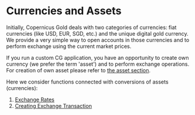 # Currencies and Assets

Initially, Copernicus Gold deals with two categories of currencies: fiat currencies (like USD, EUR, SGD, etc.) and 
the unique digital gold currency. We provide a very simple way to open accounts in those currencies and to perform
exchange using the current market prices.

If you run a custom CG application, you have an opportunity to create own currency (we prefer the term 'asset') and
to perform exchange operations. For creation of own asset please refer to [the asset section](../applications/own_assets.md).

Here we consider functions connected with conversions of assets (currencies):

1. [Exchange Rates](./rates.md)
2. [Creating Exchange Transaction](./exchangetransaction.md)